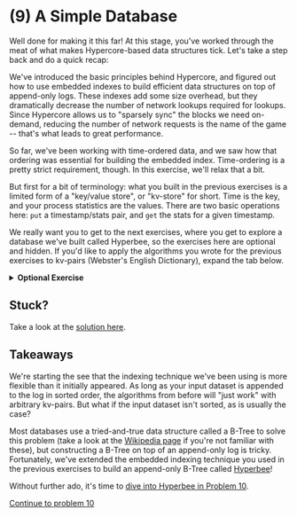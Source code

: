 # (9) A Simple Database

Well done for making it this far! At this stage, you've worked through the meat of what makes Hypercore-based data structures tick. Let's take a step back and do a quick recap:

We've introduced the basic principles behind Hypercore, and figured out how to use embedded indexes to build efficient data structures on top of append-only logs. These indexes add some size overhead, but they dramatically decrease the number of network lookups required for lookups. Since Hypercore allows us to "sparsely sync" the blocks we need on-demand, reducing the number of network requests is the name of the game -- that's what leads to great performance.

So far, we've been working with time-ordered data, and we saw how that ordering was essential for building the embedded index. Time-ordering is a pretty strict requirement, though. In this exercise, we'll relax that a bit.

But first for a bit of terminology: what you built in the previous exercises is a limited form of a "key/value store", or "kv-store" for short. Time is the key, and your process statistics are the values. There are two basic operations here: `put` a timestamp/stats pair, and `get` the stats for a given timestamp.

We really want you to get to the next exercises, where you get to explore a database we've built called Hyperbee, so the exercises here are optional and hidden. If you'd like to apply the algorithms you wrote for the previous exercises to kv-pairs (Webster's English Dictionary), expand the tab below.

<details>
  <summary><b>Optional Exercise</b></summary>

Enough with time. Let's extend the embedded indexing system from the previous exercises to work with arbitrary kv-pairs.

First, make a copy of your code from Exercises 7/8.

Next install the NPM module `websters-english-dictionary`. It exports a function called `kvPairs()` which you can use to get an array of Objects of the form:
```js
[
  { key: 'some-word', value: 'The word\'s definition' },
  ...
]
```

Because your indexing system assumes the entries are appended in sorted-order, we're going to have to pre-sort the list of kv-pairs before appending them to our Hypercore. You can do this with the following code snippet:
```js
// Will sort the kv-pairs in-place.
const { kvPairs } = require('websters-english-dictionary')

function sortedDictionaryPairs () {
  const pairs = kvPairs()
  pairs.sort((a, b) => {
    if (a.key < b.key) return -1
    if (a.key > b.key) return 1
    return 0
  })
  return pairs
}
```

Now you'll want to modify the code from Exercise 7 to work with kv-pairs (with String keys) instead of timestamps/stats. Once you've finished that, try inserting a subset of the dictionary (the examples below assume you inserted the first 10k words), and find the closest definitions to the following keys:
1. `aa' (should be 'aam')
2. 'bi' (should be 'bi')
3. 'buf' (should be 'bipectinated')
3. 'aile' (should be 'aileron')

*Note: You shouldn't have to make very many code changes to support kv-pairs! It boils down to replacing references to `timestamp` with references to `key`.*

Try `console.log`ing the indexes as you insert them, to get a better sense of how it's working!
</details>

## Stuck?

Take a look at the [solution here](/solutions/09/index.js).

## Takeaways

We're starting the see that the indexing technique we've been using is more flexible than it initially appeared. As long as your input dataset is appended to the log in sorted order, the algorithms from before will "just work" with arbitrary kv-pairs. But what if the input dataset isn't sorted, as is usually the case?

Most databases use a tried-and-true data structure called a B-Tree to solve this problem (take a look at the [Wikipedia page](https://en.wikipedia.org/wiki/B-tree) if you're not familiar with these), but constructing a B-Tree on top of an append-only log is tricky. Fortunately, we've extended the embedded indexing technique you used in the previous exercises to build an append-only B-Tree called [Hyperbee](https://github.com/mafintosh/hyperbee)!

Without further ado, it's time to [dive into Hyperbee in Problem 10](10.md).

[Continue to problem 10](10.md)
